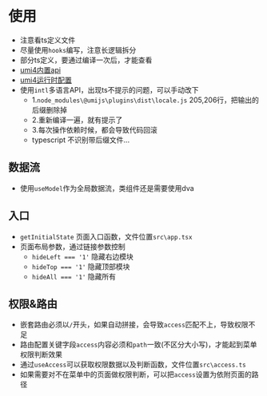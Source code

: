 
# 使用

- 注意看ts定义文件
- 尽量使用`hooks`编写，注意长逻辑拆分
- 部分ts定义，要通过编译一次后，才能查看
- [umi4内置api](https://umijs.org/docs/api/api#uselocation)
- [umi4运行时配置](https://umijs.org/docs/api/runtime-config)
- 使用`intl`多语言API，出现ts不提示的问题，可以手动改下
    - 1.`node_modules\@umijs\plugins\dist\locale.js` 205,206行，把输出的后缀删除掉
    - 2.重新编译一遍，就有提示了
    - 3.每次操作依赖时候，都会导致代码回滚
    - typescript 不识别带后缀文件...

## 数据流

- 使用`useModel`作为全局数据流，类组件还是需要使用dva

## 入口

- `getInitialState` 页面入口函数，文件位置`src\app.tsx`
- 页面布局参数，通过链接参数控制
    - `hideLeft === '1'` 隐藏右边模块
    - `hideTop === '1'` 隐藏顶部模块
    - `hideAll === '1'` 隐藏所有

## 权限&路由

- 嵌套路由必须以`/`开头，如果自动拼接，会导致`access`匹配不上，导致权限不足
- 路由配置关键字段`access`内容必须和`path`一致(不区分大小写)，才能起到菜单权限判断效果
- 通过`useAccess`可以获取权限数据以及判断函数，文件位置`src\access.ts`
- 如果需要对不在菜单中的页面做权限判断，可以把`access`设置为依附页面的路径
